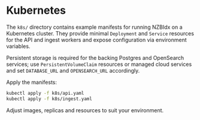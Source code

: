 # Kubernetes

The `k8s/` directory contains example manifests for running NZBIdx on a
Kubernetes cluster. They provide minimal `Deployment` and `Service` resources
for the API and ingest workers and expose configuration via environment
variables.

Persistent storage is required for the backing Postgres and OpenSearch
services; use `PersistentVolumeClaim` resources or managed cloud services and
set `DATABASE_URL` and `OPENSEARCH_URL` accordingly.

Apply the manifests:

```bash
kubectl apply -f k8s/api.yaml
kubectl apply -f k8s/ingest.yaml
```

Adjust images, replicas and resources to suit your environment.
